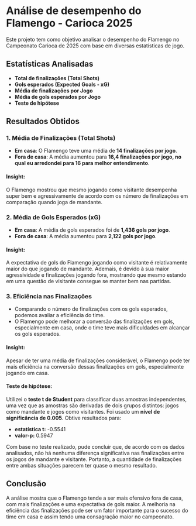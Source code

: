 # Análise de desempenho do Flamengo - Carioca 2025

Este projeto tem como objetivo analisar o desempenho do Flamengo no Campeonato Carioca de 2025 com base em diversas estatísticas de jogo.

## Estatísticas Analisadas

- **Total de finalizações (Total Shots)**
- **Gols esperados (Expected Goals - xG)**
- **Média de finalizações por Jogo**
- **Média de gols esperados por Jogo**
- **Teste de hipótese**

## Resultados Obtidos

### 1. **Média de Finalizações (Total Shots)**

- **Em casa**: O Flamengo teve uma média de **14 finalizações por jogo**.
- **Fora de casa**: A média aumentou para **16,4 finalizações por jogo, no qual eu arredondei para 16 para melhor entendimento**.

#### Insight:
O Flamengo mostrou que mesmo jogando como visitante desempenha super bem e agressivamente de acordo com os número de finalizações em comparação quando joga de mandante.

### 2. **Média de Gols Esperados (xG)**

- **Em casa**: A média de gols esperados foi de **1,436 gols por jogo**.
- **Fora de casa**: A média aumentou para **2,122 gols por jogo**.

#### Insight:
A expectativa de gols do Flamengo jogando como visitante é relativamente maior do que jogando de mandante. Ademais, é devido à sua maior agressividade e finalizações jogando fora, mostrando que mesmo estando em uma questão de visitante consegue se manter bem nas partidas.

### 3. **Eficiência nas Finalizações**

- Comparando o número de finalizações com os gols esperados, podemos avaliar a eficiência do time.
- O Flamengo pode melhorar a conversão das finalizações em gols, especialmente em casa, onde o time teve mais dificuldades em alcançar os gols esperados.

#### Insight:
Apesar de ter uma média de finalizações considerável, o Flamengo pode ter mais eficiência na conversão dessas finalizações em gols, especialmente jogando em casa.

#### Teste de hipótese:
Utilizei o **teste t de Student** para classificar duas amostras independentes, uma vez que as amostras são derivadas de dois grupos distintos: jogos como mandante e jogos como visitantes.
Foi usado um **nível de significância de 0.005**.
Obtive resultados para:
- **estatística t:** -0.5541
- **valor-p:** 0.5947

Com base no teste realizado, pude concluir que, de acordo com os dados analisados, não há nenhuma diferença significativa nas finalizações entre os jogos de mandante e visitante. Portanto, a quantidade de finalizações entre ambas situações parecem ter quase o mesmo resultado.


## Conclusão

A análise mostra que o Flamengo tende a ser mais ofensivo fora de casa, com mais finalizações e uma expectativa de gols maior. A melhoria na eficiência das finalizações pode ser um fator importante para o sucesso do time em casa e assim tendo uma consagração maior no campeonato.